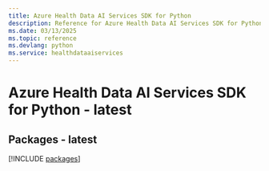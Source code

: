 ```yaml
---
title: Azure Health Data AI Services SDK for Python
description: Reference for Azure Health Data AI Services SDK for Python
ms.date: 03/13/2025
ms.topic: reference
ms.devlang: python
ms.service: healthdataaiservices
---
```

# Azure Health Data AI Services SDK for Python - latest
## Packages - latest
[!INCLUDE [packages](health-data-ai-services-index.md)]